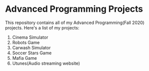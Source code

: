 # Advanced Programming Projects
This repository contains all of my Advanced Programming(Fall 2020) projects. Here's a list of my projects:
1. Cinema Simulator
2. Robots Game
2. Carwash Simulator
3. Soccer Stars Game
4. Mafia Game
5. Utunes(Audio streaming website)
